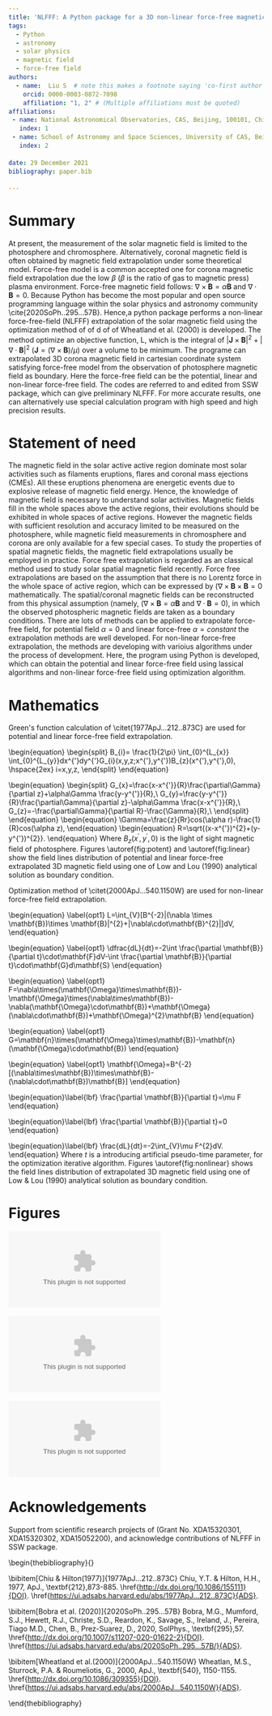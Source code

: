 ```yaml
---
title: 'NLFFF: A Python package for a 3D non-linear force-free magnetic field extrapolation in cartesian coordinate system'
tags:
  - Python
  - astronomy
  - solar physics
  - magnetic field
  - force-free field
authors:
  - name:  Liu S  # note this makes a footnote saying 'co-first author'
    orcid: 0000-0003-0872-7098
    affiliation: "1, 2" # (Multiple affiliations must be quoted)
affiliations:
 - name: National Astronomical Observatories, CAS, Beijing, 100101, China
   index: 1
 - name: School of Astronomy and Space Sciences, University of CAS, Beijing, 100101, China
   index: 2

date: 29 December 2021
bibliography: paper.bib

---
```


# Summary
At present, the measurement of the solar magnetic field is limited to the photosphere and chromosphere.
Alternatively, coronal magnetic field is often obtained by magnetic field extrapolation under 
some theoretical model. Force-free model is a common accepted one for corona magnetic field 
extrapolation due the low $\beta$ ($\beta$ is the ratio of gas to magnetic press) plasma environment. 
Force-free magnetic field follows:  $\nabla\times\textbf{B}=\alpha\textbf{B}$ and $\nabla\cdot\textbf{B}=0$.
Because Python has become the most popular and open source programming language within
the solar physics and astronomy community \cite{2020SoPh..295...57B}.
Hence,a python package performs a non-linear force-free-field (NLFFF) extrapolation of the solar magnetic field using the
optimization method of of d of of Wheatland et al. (2000) is developed. The method optimize an objective function, L,
which is the integral of $|\textbf{J}\times\textbf{B}|^2+|\nabla\cdot\textbf{B}|^2$ ($\textbf{J}=(\nabla\times\textbf{B})/\mu$) over a volume to be minimum. The programe can extrapolated 3D corona magnetic field in cartesian coordinate system satisfying force-free model from the observation of photosphere magnetic field as boundary. Here the force-free field can be the potential, linear and non-linear force-free field.
The codes are referred to and edited from SSW package, which can give preliminary NLFFF. For more accurate results, one can alternatively use special calculation program with high speed and high precision results.

# Statement of need
The magnetic field in the solar active active region dominate most solar activities such as filaments eruptions, flares and coronal mass ejections (CMEs). All these eruptions phenomena are energetic events due to explosive release of magnetic field energy. Hence,
the knowledge of magnetic field is necessary to understand solar activities. Magnetic fields fill in the whole spaces above the active regions, their evolutions should be exhibited in whole spaces of active regions. However the magnetic fields with sufficient resolution and accuracy limited to be measured on the photosphere, while magnetic field measurements in chromosphere and corona are only available for a few special cases. To study the properties of spatial magnetic fields, the magnetic field extrapolations usually be employed in practice. Force free extrapolation is regarded as an classical method used to study solar spatial magnetic field
recently. Force free extrapolations are based on the assumption that there is no Lorentz force in the whole space of active region,
which can be expressed by $(\nabla\times\textbf{B}\times\textbf{B} = 0$ mathematically. The spatial/coronal magnetic fields can be reconstructed from this physical assumption (namely, $(\nabla\times\textbf{B}=\alpha\textbf{B}$ and $\nabla\cdot\textbf{B} = 0$), in which the observed photospheric magnetic fields are taken as a boundary conditions. There are lots of methods can be applied to extrapolate force-free field, for potential field $\alpha=0$ and linear force-free $\alpha=constant$ the extrapolation methods are well developed. For non-linear force-free extrapolation, the methods are developing with varioius algorithms under the process of development. Here, the program using Python is developed, which can obtain the potential and linear force-free field using lassical algorithms and non-linear force-free field using optimization algorithm.

# Mathematics
Green's function calculation of  \citet{1977ApJ...212..873C} are used for potential 
and linear force-free field extrapolation.

\begin{equation}
\begin{split}
B_{i}= \frac{1}{2\pi}  \int_{0}^{L_{x}}
\int_{0}^{L_{y}}dx^{'}dy^{'}G_{i}(x,y,z;x^{'},y^{'})B_{z}(x^{'},y^{'},0),
\hspace{2ex} i=x,y,z,
\end{split}
\end{equation}

\begin{equation}
\begin{split}
G_{x}=\frac{x-x^{'}}{R}\frac{\partial\Gamma}{\partial z}+\alpha\Gamma \frac{y-y^{'}}{R},\\
G_{y}=\frac{y-y^{'}}{R}\frac{\partial\Gamma}{\partial z}-\alpha\Gamma \frac{x-x^{'}}{R},\\
G_{z}=-\frac{\partial\Gamma}{\partial R}-\frac{\Gamma}{R},\\
\end{split}
\end{equation}
\begin{equation} \Gamma=\frac{z}{Rr}cos(\alpha
r)-\frac{1}{R}cos(\alpha z),
\end{equation}
\begin{equation}
R=\sqrt{(x-x^{'})^{2}+(y-y^{'})^{2}}.
\end{equation}
Where $B_{z}(x^{'},y^{'},0)$ is the light of sight magnetic field of photosphere. 
Figures \autoref{fig:potent}  and \autoref{fig:linear}  show the field lines distribution of potential and linear force-free extrapolated 3D magnetic field using one of Low and Lou (1990) analytical solution as boundary condition.

Optimization method of \citet{2000ApJ...540.1150W} are used for non-linear force-free field extrapolation.

 \begin{equation}
 \label{opt1}
 L=\int_{V}[B^{-2}|(\nabla \times \mathbf{B})\times \mathbf{B}|^{2}+|\nabla\cdot\mathbf{B}^{2}|]dV,
\end{equation}

 \begin{equation}
 \label{opt1}
 \dfrac{dL}{dt}=-2\int \frac{\partial \mathbf{B}}{\partial t}\cdot\mathbf{F}dV-\int \frac{\partial \mathbf{B}}{\partial t}\cdot\mathbf{G}d\mathbf{S}
\end{equation}

 \begin{equation}
 \label{opt1}
F=\nabla\times(\mathbf{\Omega}\times\mathbf{B})-\mathbf{\Omega}\times(\nabla\times\mathbf{B})-\nabla(\mathbf{\Omega}\cdot\mathbf{B})+\mathbf{\Omega}(\nabla\cdot\mathbf{B})+\mathbf{\Omega}^{2}\mathbf{B}
\end{equation}

 \begin{equation}
 \label{opt1}
G=\mathbf{n}\times(\mathbf{\Omega}\times\mathbf{B})-\mathbf{n}(\mathbf{\Omega}\cdot\mathbf{B})
\end{equation}


 \begin{equation}
 \label{opt1}
\mathbf{\Omega}=B^{-2}[(\nabla\times\mathbf{B})\times\mathbf{B}-(\nabla\cdot\mathbf{B})\mathbf{B}]
\end{equation}


\begin{equation}\label{lbf}
 \frac{\partial \mathbf{B}}{\partial t}=\mu F
\end{equation}


\begin{equation}\label{lbf}
 \frac{\partial \mathbf{B}}{\partial t}=0
\end{equation}

\begin{equation}\label{lbf}
 \frac{dL}{dt}=-2\int_{V}\mu F^{2}dV.
\end{equation}
Where $t$ is a introducing artificial pseudo-time parameter, for the optimization iterative algorithm.
Figures \autoref{fig:nonlinear} shows the field lines distribution of extrapolated 3D magnetic field using one of Low \& Lou (1990) analytical solution as boundary condition.



# Figures

![Field lines distribution of potential magnetic field extrapolated, $\alpha=0$.\label{fig:potent}](potent.eps)

![Field lines distribution of linear force-free magnetic field extrapolated, $\alpha=<\alpha_{boundary}>$.\label{fig:linear}](linear.eps)

![Field lines distribution of non-linear force-free magnetic field extrapolated.\label{fig:nonlinear}](nonlinear.eps)




# Acknowledgements
Support from scientific research projects of (Grant No. XDA15320301, XDA15320302, XDA15052200),
 and acknowledge contributions of NLFFF in SSW package.

\begin{thebibliography}{}



\bibitem[Chiu \& Hilton(1977)]{1977ApJ...212..873C}
Chiu, Y.T. \& Hilton, H.H., 1977, ApJ., \textbf{212},873-885.
\href{http://dx.doi.org/10.1086/155111}{DOI}.
\href{https://ui.adsabs.harvard.edu/abs/1977ApJ...212..873C}{ADS}.


\bibitem[Bobra et al. (2020)]{2020SoPh..295...57B}
Bobra, M.G., Mumford, S.J., Hewett, R.J., Christe, S.D., Reardon, K., Savage, S., Ireland, J., Pereira, Tiago M.D., Chen, B., Prez-Suarez, D., 2020, SolPhys., \textbf{295},57.
\href{http://dx.doi.org/10.1007/s11207-020-01622-2}{DOI}.
\href{https://ui.adsabs.harvard.edu/abs/2020SoPh..295...57B/}{ADS}.




\bibitem[Wheatland et al.(2000)]{2000ApJ...540.1150W}
Wheatlan, M.S., Sturrock, P.A. \& Roumeliotis, G.,
2000, ApJ., \textbf{540}, 1150-1155.
\href{http://dx.doi.org/10.1086/309355}{DOI}.
\href{https://ui.adsabs.harvard.edu/abs/2000ApJ...540.1150W}{ADS}.



\end{thebibliography}

